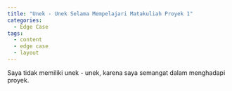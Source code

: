 ```yaml
---
title: "Unek - Unek Selama Mempelajari Matakuliah Proyek 1"
categories:
  - Edge Case
tags:
  - content
  - edge case
  - layout
---
```


Saya tidak memiliki unek - unek, karena saya semangat dalam menghadapi proyek.